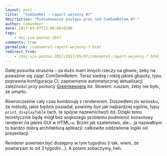 ```yaml
---
layout: post
title:  "ComSemRel – raport wojenny #7"
description: "Podsumowanie postępu prac nad ComSemRelem #7."
author: Comandeer
date: 2017-05-07T23:00:00+0200
tags:
    - daj-sie-poznac-2017
comments: true
permalink: /comsemrel-raport-wojenny-7.html
redirect_from:
    - /daj-sie-poznac-2017/2017/05/07/comsemrel-raport-wojenny-7.html
---
```


Dalej posucha straszna – za dużo mam innych rzeczy na głowie, żeby na poważnie się zająć ComSemRelem. Teraz siedzę i robię jakieś głupoty, typu poprawna konfiguracja CI, zapewnienie automatycznej aktualizacji zależności przy pomocy [Greenkeepera](https://greenkeeper.io/) itd. Słowem: ruszam, żeby nie było, że umarło.<!--more-->

Równocześnie cały czas kombinuję z rendererem. Doszedłem do wniosku, że metody, jakie będzie posiadał, powinny być jak najbardziej ogólne, typu `print`, `displayTable` (ach, te spójne nazewnictwo!) itd. Dzięki temu teoretycznie będę mógł bez większego problemu podmienić konsolowy renderer na jakieś GUI w HTML-u. Brzmi jak szaleństwo, ale… ja nazwałbym to bardzo dobrą architekturą aplikacji: całkowite oddzielenie logiki od prezentacji.

Renderer powinien być dostępny w tym tygodniu (i tak, wiem, że powtarzam to od 3 tygodni…). A potem zobaczymy, heh.
